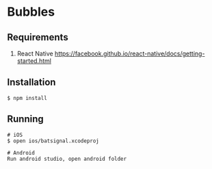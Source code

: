 # Bubbles

## Requirements

1. React Native https://facebook.github.io/react-native/docs/getting-started.html

## Installation

    $ npm install

## Running

    # iOS
    $ open ios/batsignal.xcodeproj

    # Android
    Run android studio, open android folder
